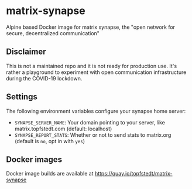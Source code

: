 # matrix-synapse

Alpine based Docker image for matrix synapse, the "open network for secure, decentralized communication"

## Disclaimer
This is not a maintained repo and it is not ready for production use. It's rather a playground to experiment with open communication infrastructure during the COVID-19 lockdown.

## Settings
The following environment variables configure your synapse home server:

- `SYNAPSE_SERVER_NAME`: Your domain pointing to your server, like matrix.topfstedt.com (default: localhost)
- `SYNAPSE_REPORT_STATS`: Whether or not to send stats to matrix.org (default is `no`, opt in with `yes`)

## Docker images
Docker image builds are available at https://quay.io/topfstedt/matrix-synapse
